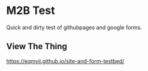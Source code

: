 # M2B Test

Quick and dirty test of githubpages and google forms.

## View The Thing

https://eqmvii.github.io/site-and-form-testbed/
